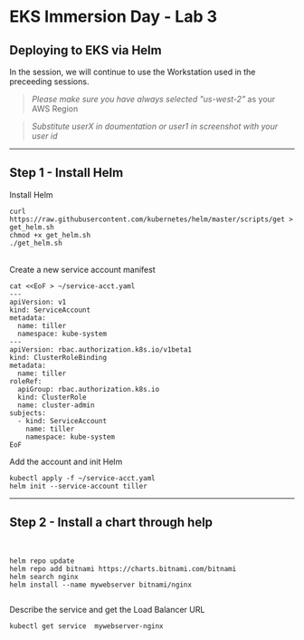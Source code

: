 
# EKS Immersion Day - Lab 3
## Deploying to EKS via Helm

In the session, we will continue to use the Workstation used in the preceeding sessions.

> *Please make sure you have always selected "us-west-2"* as your AWS Region

> *Substitute userX in doumentation or user1 in screenshot with your user id*


----
Step 1 - Install Helm
----

Install Helm
```
curl https://raw.githubusercontent.com/kubernetes/helm/master/scripts/get > get_helm.sh
chmod +x get_helm.sh
./get_helm.sh
```

<br/>
Create a new service account manifest

```
cat <<EoF > ~/service-acct.yaml
---
apiVersion: v1
kind: ServiceAccount
metadata:
  name: tiller
  namespace: kube-system
---
apiVersion: rbac.authorization.k8s.io/v1beta1
kind: ClusterRoleBinding
metadata:
  name: tiller
roleRef:
  apiGroup: rbac.authorization.k8s.io
  kind: ClusterRole
  name: cluster-admin
subjects:
  - kind: ServiceAccount
    name: tiller
    namespace: kube-system
EoF

```

Add the account and init Helm

```
kubectl apply -f ~/service-acct.yaml
helm init --service-account tiller
```

----
Step 2 - Install a chart through help
----

<br/>

```
helm repo update
helm repo add bitnami https://charts.bitnami.com/bitnami
helm search nginx
helm install --name mywebserver bitnami/nginx
 
```

Describe the service and get the Load Balancer URL
<br/>

```
kubectl get service  mywebserver-nginx
```


